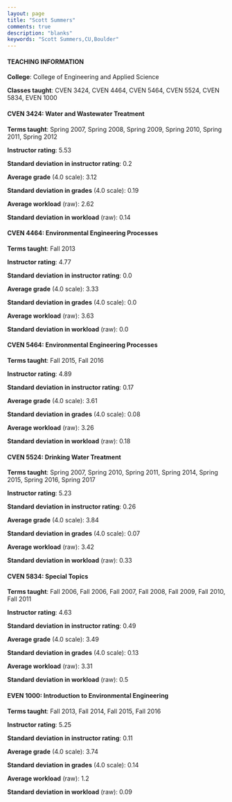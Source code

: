 ```yaml
---
layout: page
title: "Scott Summers" 
comments: true
description: "blanks"
keywords: "Scott Summers,CU,Boulder"
---
```

<head>
<script src="https://ajax.googleapis.com/ajax/libs/jquery/2.1.3/jquery.min.js"></script>
<script src="https://dl.dropboxusercontent.com/s/pc42nxpaw1ea4o9/highcharts.js?dl=0"></script>
<!-- <script src="../assets/js/highcharts.js"></script> -->
<style type="text/css">@font-face {
	font-family: "Bebas Neue";
	src: url(https://www.filehosting.org/file/details/544349/BebasNeue Regular.otf) format("opentype");
	}
	h1.Bebas { 
		font-family: "Bebas Neue", Verdana, Tahoma;
	}
</style>
</head>
	   
#### TEACHING INFORMATION

**College**: College of Engineering and Applied Science

**Classes taught**: CVEN 3424, CVEN 4464, CVEN 5464, CVEN 5524, CVEN 5834, EVEN 1000

#### CVEN 3424: Water and Wastewater Treatment

**Terms taught**: Spring 2007, Spring 2008, Spring 2009, Spring 2010, Spring 2011, Spring 2012

**Instructor rating**: 5.53

**Standard deviation in instructor rating**: 0.2

**Average grade** (4.0 scale): 3.12

**Standard deviation in grades** (4.0 scale): 0.19

**Average workload** (raw): 2.62

**Standard deviation in workload** (raw): 0.14

#### CVEN 4464: Environmental Engineering Processes

**Terms taught**: Fall 2013

**Instructor rating**: 4.77

**Standard deviation in instructor rating**: 0.0

**Average grade** (4.0 scale): 3.33

**Standard deviation in grades** (4.0 scale): 0.0

**Average workload** (raw): 3.63

**Standard deviation in workload** (raw): 0.0

#### CVEN 5464: Environmental Engineering Processes

**Terms taught**: Fall 2015, Fall 2016

**Instructor rating**: 4.89

**Standard deviation in instructor rating**: 0.17

**Average grade** (4.0 scale): 3.61

**Standard deviation in grades** (4.0 scale): 0.08

**Average workload** (raw): 3.26

**Standard deviation in workload** (raw): 0.18

#### CVEN 5524: Drinking Water Treatment

**Terms taught**: Spring 2007, Spring 2010, Spring 2011, Spring 2014, Spring 2015, Spring 2016, Spring 2017

**Instructor rating**: 5.23

**Standard deviation in instructor rating**: 0.26

**Average grade** (4.0 scale): 3.84

**Standard deviation in grades** (4.0 scale): 0.07

**Average workload** (raw): 3.42

**Standard deviation in workload** (raw): 0.33

#### CVEN 5834: Special Topics

**Terms taught**: Fall 2006, Fall 2006, Fall 2007, Fall 2008, Fall 2009, Fall 2010, Fall 2011

**Instructor rating**: 4.63

**Standard deviation in instructor rating**: 0.49

**Average grade** (4.0 scale): 3.49

**Standard deviation in grades** (4.0 scale): 0.13

**Average workload** (raw): 3.31

**Standard deviation in workload** (raw): 0.5

#### EVEN 1000: Introduction to Environmental Engineering

**Terms taught**: Fall 2013, Fall 2014, Fall 2015, Fall 2016

**Instructor rating**: 5.25

**Standard deviation in instructor rating**: 0.11

**Average grade** (4.0 scale): 3.74

**Standard deviation in grades** (4.0 scale): 0.14

**Average workload** (raw): 1.2

**Standard deviation in workload** (raw): 0.09

